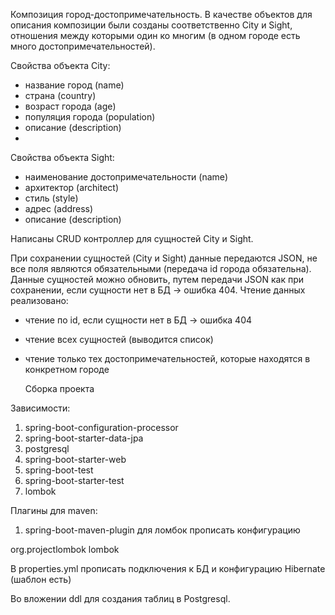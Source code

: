 Композиция город-достопримечательность. В качестве объектов для описания композиции были созданы соответственно City и Sight, отношения между которыми один ко многим (в одном городе есть много достопримечательностей).

Свойства объекта City:
-  название город (name)
-  страна (country)
-  возраст города (age)
-  популяция города (population)
-  описание (description)
- 
Свойства объекта Sight:
-  наименование достопримечательности (name)
-  архитектор (architect)
-  стиль (style)
-  адрес (address)
-  описание (description)
  
Написаны CRUD контроллер для сущностей City и Sight. 

При сохранении сущностей (City и Sight) данные передаются JSON, не все поля являются обязательными (передача id города обязательна).
Данные сущностей можно обновить, путем передачи JSON как при сохранении, если сущности нет в БД -> ошибка 404.
Чтение данных реализовано:
- чтение по id, если сущности нет в БД -> ошибка 404
- чтение всех сущностей (выводится список)
- чтение только тех достопримечательностей, которые находятся в конкретном городе

  Сборка проекта

Зависимости:
1. spring-boot-configuration-processor
2. spring-boot-starter-data-jpa
3. postgresql
4. spring-boot-starter-web
5. spring-boot-test
6. spring-boot-starter-test
7. lombok
   
Плагины для maven:
1. spring-boot-maven-plugin для ломбок прописать конфигурацию
<configuration>
    <excludes>
        <exclude>
            <groupId>org.projectlombok</groupId>
            <artifactId>lombok</artifactId>
        </exclude>
    </excludes>
</configuration>

В properties.yml прописать подключения к БД и конфигурацию Hibernate (шаблон есть)

Во вложении ddl для создания таблиц в Postgresql. 

